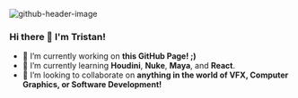 
![github-header-image](https://github.com/TristanEnglish/TristanEnglish/assets/71680462/433d2379-4308-4bb1-a147-75d0d421f75c)

### Hi there 👋 I'm Tristan!
- 🔭 I’m currently working on **this GitHub Page! ;)**
- 🌱 I’m currently learning **Houdini**, **Nuke**, **Maya**, and **React**.
- 👯 I’m looking to collaborate on **anything in the world of VFX, Computer Graphics, or Software Development!**
